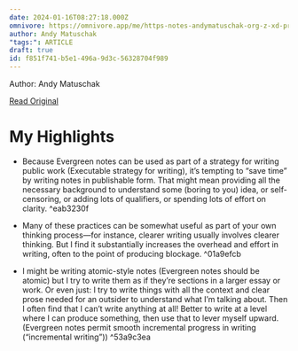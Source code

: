 ```yaml
---
date: 2024-01-16T08:27:18.000Z
omnivore: https://omnivore.app/me/https-notes-andymatuschak-org-z-xd-pr-ycx-us-zb-f-5-m-8-v-m-5-y--18cfc06b9a7
author: Andy Matuschak
"tags:": ARTICLE
draft: true
id: f851f741-b5e1-496a-9d3c-56328704f989
---
```


Author: Andy Matuschak

[Read Original](https://notes.andymatuschak.org/zXDPrYcxUSZbF5M8vM5Y1U9)

# My Highlights

- Because Evergreen notes can be used as part of a strategy for writing public work (Executable strategy for writing), it’s tempting to “save time” by writing notes in publishable form. That might mean providing all the necessary background to understand some (boring to you) idea, or self-censoring, or adding lots of qualifiers, or spending lots of effort on clarity. ^eab3230f

- Many of these practices can be somewhat useful as part of your own thinking process—for instance, clearer writing usually involves clearer thinking. But I find it substantially increases the overhead and effort in writing, often to the point of producing blockage. ^01a9efcb

- I might be writing atomic-style notes (Evergreen notes should be atomic) but I try to write them as if they’re sections in a larger essay or work. Or even just: I try to write things with all the context and clear prose needed for an outsider to understand what I’m talking about. Then I often find that I can’t write anything at all! Better to write at a level where I can produce something, then use that to lever myself upward. (Evergreen notes permit smooth incremental progress in writing (“incremental writing”)) ^53a9c3ea

